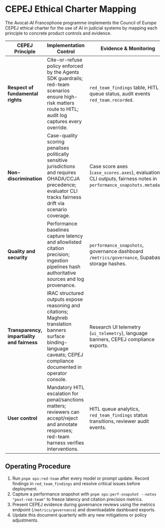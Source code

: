 # CEPEJ Ethical Charter Mapping

The Avocat-AI Francophone programme implements the Council of Europe CEPEJ ethical charter for the use of AI in judicial systems by mapping each principle to concrete product controls and evidence.

| CEPEJ Principle | Implementation Control | Evidence & Monitoring |
| --- | --- | --- |
| **Respect of fundamental rights** | Cite-or-refuse policy enforced by the Agents SDK guardrails; red-team scenarios ensure high-risk matters route to HITL; audit log captures every override. | `red_team_findings` table, HITL queue status, audit events `red_team.recorded`. |
| **Non-discrimination** | Case-quality scoring penalises politically sensitive jurisdictions and requires OHADA/CCJA precedence; evaluator CLI tracks fairness drift via scenario coverage. | Case score axes (`case_scores.axes`), evaluation CLI outputs, fairness notes in `performance_snapshots.metadata`. |
| **Quality and security** | Performance baselines capture latency and allowlisted citation precision; ingestion pipelines hash authoritative sources and log provenance. | `performance_snapshots`, governance dashboard `/metrics/governance`, Supabase storage hashes. |
| **Transparency, impartiality and fairness** | IRAC structured outputs expose reasoning and citations; Maghreb translation banners surface binding-language caveats; CEPEJ compliance documented in operator console. | Research UI telemetry (`ui_telemetry`), language banners, CEPEJ compliance exports. |
| **User control** | Mandatory HITL escalation for penal/sanctions matters; reviewers can accept/reject and annotate responses; red-team harness verifies interventions. | HITL queue analytics, `red_team_findings` status transitions, reviewer audit events. |

## Operating Procedure

1. Run `pnpm ops:red-team` after every model or prompt update. Record findings in `red_team_findings` and resolve critical issues before deployment.
2. Capture a performance snapshot with `pnpm ops:perf-snapshot --notes "post-red-team"` to freeze latency and citation precision metrics.
3. Present CEPEJ evidence during governance reviews using the metrics endpoint (`/metrics/governance`) and downloadable dashboard exports.
4. Update this document quarterly with any new mitigations or policy adjustments.
